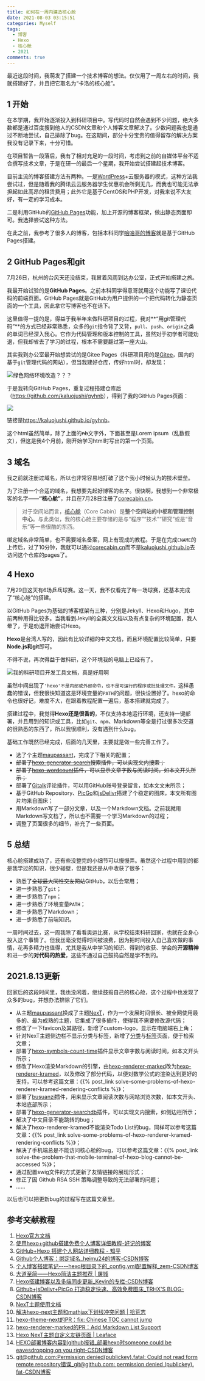 ```yaml
---
title: 如何在一周内建造核心舱
date: 2021-08-03 03:15:51
categories: Myself
tags:
  - 博客
  - Hexo
  - 核心舱
  - 2021
comments: true
---
```


最近这段时间，我萌发了搭建一个技术博客的想法。仅仅用了一周左右的时间，我就搭建好了，并且把它取名为“卡洛的核心舱”。

<!--more-->

## 1 开始

在本学期，我开始逐渐投入到科研项目中。写代码时自然会遇到不少问题，绝大多数都是通过百度搜到他人的CSDN文章和个人博客文章解决了。少数问题我也是通过不断地尝试，自己排除了bug。在这期间，部分十分宝贵的值得留存的解决方案我没有记录下来，十分可惜。

在项目暂告一段落后，我有了相对充足的一段时间，考虑到之前的自媒体平台不适合撰写技术文章，于是在研一的最后一个星期，我开始尝试搭建起技术博客。

目前主流的博客搭建方法有两种。一是[WordPress](https://cn.wordpress.org/)+云服务器的模式，这种方法我尝试过，但是随着我的腾讯云云服务器学生优惠机会所剩无几，而我也可能无法承担起如此高昂的租赁费用；此外它是基于CentOS和PHP开发，对我来说不大友好，有一定的学习成本。

二是利用GitHub的[GitHub Pages](https://pages.github.com/)功能，加上开源的博客框架，做出静态页面即可。我选择尝试这种方法。

在此之前，我参考了很多人的博客，包括本科同学[哈哈哥的博客](https://leiwei.xyz/)就是基于GitHub Pages搭建。

## 2 GitHub Pages和git

7月26日，杭州的台风天还没结束，我冒着风雨到达办公室，正式开始搭建之旅。

我最开始试验的是**GitHub Pages**。之前本科同学得意哥就用这个功能写了课设代码的前端页面。GitHub Pages就是GitHub为用户提供的一个把代码转化为静态页面的一个工具，因此拿它写博客也不在话下。

这里值得一提的是，得益于我半年来做科研项目的过程，我对**“用git管理代码”**的方式已经非常熟悉，众多的`git`指令背了又背，`pull`、`push`、`origin`之类的单词已经深入我心。它作为代码管理和版本控制的工具，虽然对于初学者可能劝退，但我却省去了学习的过程，根本不需要翻过第一座大山。

其实我到办公室最开始想尝试的是Gitee Pages（科研项目用的是[Gitee](https://gitee.com/)，国内的基于`git`管理代码的网站），但当我建好仓库，传好html时，却发现：

![绿色网络环境改造？？？](https://cdn.jsdelivr.net/gh/kaluojushi/Corecabin-Picbed/img/20210803-01.png)

于是我转向GitHub Pages，重复过程搭建仓库后（<https://github.com/kaluojushi/gyhnb>），得到了我的GitHub Pages页面：

![](https://cdn.jsdelivr.net/gh/kaluojushi/Corecabin-Picbed/img/20210803-02.png)

链接是<https://kaluojushi.github.io/gyhnb>。

这个html虽然简单，除了上面的~~nb~~文字外，下面甚至是Lorem ipsum（乱数假文），但这是我4个月前，刚开始学习html时写出的第一个页面。

## 3 域名

我之前就注册过域名，所以也非常容易地打破了这个我小时候认为的技术壁垒。

为了注册一个合适的域名，我想要先起好博客的名字。很快啊，我想到一个非常极客的名字——**“核心舱”**，并且在7月28日注册了[corecabin.cn](https://corecabin.cn/)。

> 对于空间站而言，[核心舱](https://baike.baidu.com/item/天和核心舱)（Core Cabin）是**整个空间站的中枢和管理控制中心**。与此类似，我的核心舱主要存储的是与“程序”“技术”“研究”或是“音乐”等一些很酷的东西。

绑定域名非常简单，也不需要域名备案，网上有现成的教程。于是在完成`CNAME`的上传后，过了10分钟，我就可以通过[corecabin.cn](https://corecabin.cn/)而不是[kaluojushi.github.io](https://kaluojushi.github.io/)去访问这个仓库的pages了。

## 4 Hexo

7月29日这天有6场乒乓球赛。这一天，我不仅看完了每一场球赛，还基本完成了“核心舱”的搭建。

以GitHub Pages为基础的博客框架有三种，分别是Jekyll、Hexo和Hugo，其中前两种用得比较多。当我看到Jekyll的全英文文档以及有点复杂的环境配置，我人晕了，于是劝退开始尝试Hexo。

**Hexo**是台湾人写的，因此有比较详细的中文文档，而且环境配置比较简单，只要**Node.js和git**即可。

不得不说，再次得益于做科研，这个环境我的电脑上已经有了。

![我的科研项目开发工具文档，真是好用啊](https://cdn.jsdelivr.net/gh/kaluojushi/Corecabin-Picbed/img/20210803-03.png)

虽然中间出现了`'hexo'不是内部或外部命令，也不是可运行的程序或批处理文件。`这样愚蠢的错误，但我很快知道这是环境变量的`PATH`的问题，很快设置好了。hexo的命令也很好记，难度不大，在跟着教程配置一遍后，基本搭建就完成了。

搭建过程中，我觉得**Hexo还是很香的**，不仅支持本地运行环境，还支持一键部署，并且用到的知识或工具，比如`git`、`npm`、Markdown等全是打过很多次交道的很熟悉的东西了，所以我很顺利，没有遇到什么bug。

基础工作既然已经完成，后面的几天里，主要就是做一些完善工作了。

- 选了个主题[maupassant](https://github.com/tufu9441/maupassant-hexo)，完成了下相关的配置；
- ~~部署了[hexo-generator-search](https://github.com/PaicHyperionDev/hexo-generator-search)搜索插件，可以实现文内搜索；~~
- ~~部署了[hexo-wordcount](https://github.com/willin/hexo-wordcount)插件，可以显示文章字数与阅读时间，如本文开头所示；~~
- 部署了[Gitalk](https://github.com/gitalk/gitalk)评论插件，可以用GitHub账号登录留言，如本文文末所示；
- 基于GitHub Repository、[PicGo](https://github.com/Molunerfinn/PicGo/releases)和[jsDelivr](https://www.jsdelivr.com/)搭建了个稳定的图床，本文所有图片均来自图床；
- 用Markdown写了一部分文章，以及一个Markdown文档。之前我就用Markdown写文档了，所以也不需要一个学习Markdown的过程；
- 调整了页面很多的细节，补充了一些页面。

## 5 总结

核心舱搭建成功了，还有些没整完的小细节可以慢慢弄。虽然这个过程中用到的都是我学过的知识，很少碰壁，但是我还是从中收获了很多：

- 熟悉了~~全球最大同性交友网站~~GitHub，以后会常用；
- 进一步熟悉了`git`；
- 进一步熟悉了`npm`；
- 进一步熟悉了环境变量`PATH`；
- 进一步熟悉了Markdown；
- 进一步熟悉了前端知识。

一周时间过去，这一周我除了看看奥运比赛，从学校结束科研回家，也就在全身心投入这个事情了。但我丝毫没觉得时间被浪费，因为把时间投入自己喜欢做的事情，花再多精力也值得，尤其是我从中学习的知识、得到的收获、学会的**开源精神**和进一步的**对代码的热爱**，这些不通过自己鼓捣自然是学不到的。

## 2021.8.13更新

回家后的这段时间里，我也没闲着，继续鼓捣自己的核心舱，这个过程中也发现了众多的bug，并想办法排除了它们。

- 从主题[maupassant](https://github.com/tufu9441/maupassant-hexo)换成了主题[NexT](https://github.com/theme-next/hexo-theme-next)，作为一个发展时间很长、被全网使用最多的、最为成熟的主题，它集成了很多插件，使得我不需要修改源代码；
- 修改了一下favicon及其路径，新增了custom-logo，显示在电脑端右上角；
- 针对NexT主题侧边栏不显示分类与标签，新增了[分类](\categories)与[标签](/tags)页面，便于检索文章；
- 部署了[hexo-symbols-count-time](https://github.com/theme-next/hexo-symbols-count-time)插件显示文章字数与阅读时间，如本文开头所示；
- 修改了Hexo渲染Markdown的引擎，由[hexo-renderer-marked](https://www.npmjs.com/package/hexo-renderer-marked)改为[hexo-renderer-kramed](https://www.npmjs.com/package/hexo-renderer-kramed)，以及修改了部分代码，以便对数学公式的渲染达到更好的支持，可以参考这篇文章：《{% post_link solve-some-problems-of-hexo-renderer-kramed-rendering-conflicts %}》；
- 部署了[busuanzi](http://ibruce.info/2015/04/04/busuanzi)插件，用来显示文章阅读次数与网站浏览次数，如本文开头、本站底部所示；
- 部署了[hexo-generator-searchdb](https://github.com/theme-next/hexo-generator-searchdb)插件，可以实现文内搜索，如侧边栏所示；
- 解决了中文目录不能跳转的bug；
- 解决了hexo-renderer-kramed不能渲染Todo List的bug，同样可以参考这篇文章：《{% post_link solve-some-problems-of-hexo-renderer-kramed-rendering-conflicts %}》；
- 解决了手机端总是不能访问核心舱的bug，可以参考这篇文章：《{% post_link solve-the-problem-that-mobile-terminal-of-hexo-blog-cannot-be-accessed %}》；
- 通过配置swig文件的方式更新了友情链接的展现形式；
- 修正了因 Github RSA SSH 策略调整导致的无法部署的问题；
- ……

以后也可以把更新bug的过程写在这篇文章里。

## 参考~~文献~~教程

1. [Hexo官方文档](https://hexo.io/zh-cn/docs/)
2. [使用hexo+github搭建免费个人博客详细教程-好记的博客](http://blog.haoji.me/build-blog-website-by-hexo-github.html?from=xa)
3. [GitHub+Hexo 搭建个人网站详细教程 - 知乎](https://zhuanlan.zhihu.com/p/26625249)
4. [Github个人博客：绑定域名_heimu24的博客-CSDN博客](https://blog.csdn.net/heimu24/article/details/81159099)
5. [个人博客搭建笔记----hexo根目录下的\_config.yml配置解释_zem-CSDN博客](https://blog.csdn.net/zemprogram/article/details/104288872)
6. [大道至简——Hexo简洁主题推荐 | 屠城](https://www.haomwei.com/technology/maupassant-hexo.html)
7. [Hexo搭建博客以及多端同步更新_Kevin的专栏-CSDN博客](https://blog.csdn.net/a565102223/article/details/61926629)
8. [Github+jsDelivr+PicGo 打造稳定快速、高效免费图床\_TRHX'S BLOG-CSDN博客](https://blog.csdn.net/qq_36759224/article/details/98058240)
9. [NexT主题使用文档](http://theme-next.iissnan.com/)
10. [解决hexo-next主题和mathjax下划线冲突问题 | 拾荒志](https://murphypei.github.io/blog/2019/03/hexo-render-mathjax.html)
11. [hexo-theme-next的PR：fix: Chinese TOC cannot jump](https://github.com/theme-next/hexo-theme-next/pull/1540/commits/ec521c927dc10255977324284c1c667f2e220da7)
12. [hexo-renderer-marked的PR：Add Markdown List Support](https://github.com/hexojs/hexo-renderer-marked/pull/32)
13. [Hexo NexT主题自定义友链页面 | Leaface](https://www.liaofuzhan.com/posts/1123041323.html)
14. [HEXO部署博客内容到github报错_部署hexo时someone could be eavesdropping on you right-CSDN博客](https://blog.csdn.net/qq_42692386/article/details/129973669)
15. [git@github.com:Permission denied(publickey).fatal: Could not read form remote repository错误_git@github.com: permission denied (publickey). fat-CSDN博客](https://blog.csdn.net/zhan13253807836/article/details/122896326)

